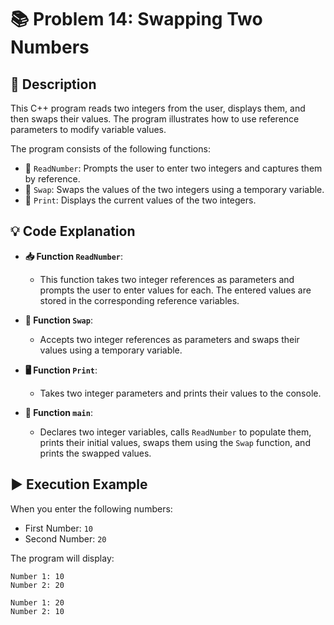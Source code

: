 # 📚 Problem 14: Swapping Two Numbers

## 📜 Description
This C++ program reads two integers from the user, displays them, and then swaps their values. The program illustrates how to use reference parameters to modify variable values.

The program consists of the following functions:
- 🔹 `ReadNumber`: Prompts the user to enter two integers and captures them by reference.
- 🔹 `Swap`: Swaps the values of the two integers using a temporary variable.
- 🔹 `Print`: Displays the current values of the two integers.

## 💡 Code Explanation

- **📥 Function `ReadNumber`**:
  - This function takes two integer references as parameters and prompts the user to enter values for each. The entered values are stored in the corresponding reference variables.

- **🔄 Function `Swap`**:
  - Accepts two integer references as parameters and swaps their values using a temporary variable.

- **🖥️ Function `Print`**:
  - Takes two integer parameters and prints their values to the console.

- **📅 Function `main`**:
  - Declares two integer variables, calls `ReadNumber` to populate them, prints their initial values, swaps them using the `Swap` function, and prints the swapped values.

## ▶️ Execution Example
When you enter the following numbers:
- First Number: `10`
- Second Number: `20`

The program will display:
```plaintext
Number 1: 10
Number 2: 20

Number 1: 20
Number 2: 10
